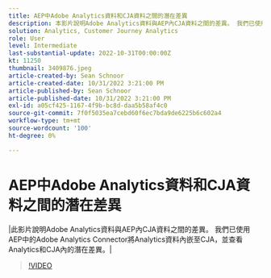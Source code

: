 ```yaml
---
title: AEP中Adobe Analytics資料和CJA資料之間的潛在差異
description: 本影片說明Adobe Analytics資料與AEP內CJA資料之間的差異。 我們已使用AEP中的Adobe Analytics Connector將Analytics資料內嵌至CJA，並查看Analytics和CJA內的潛在差異。
solution: Analytics, Customer Journey Analytics
role: User
level: Intermediate
last-substantial-update: 2022-10-31T00:00:00Z
kt: 11250
thumbnail: 3409876.jpeg
article-created-by: Sean Schnoor
article-created-date: 10/31/2022 3:21:00 PM
article-published-by: Sean Schnoor
article-published-date: 10/31/2022 3:21:00 PM
exl-id: a05cf425-1167-4f9b-bc8d-daa5b58af4c0
source-git-commit: 7f0f5035ea7cebd60f6ec7bda9de6225b6c602a4
workflow-type: tm+mt
source-wordcount: '100'
ht-degree: 0%

---
```


# AEP中Adobe Analytics資料和CJA資料之間的潛在差異

|此影片說明Adobe Analytics資料與AEP內CJA資料之間的差異。 我們已使用AEP中的Adobe Analytics Connector將Analytics資料內嵌至CJA，並查看Analytics和CJA內的潛在差異。|

>[!VIDEO](https://video.tv.adobe.com/v/3409876/?quality=12&learn=on)
